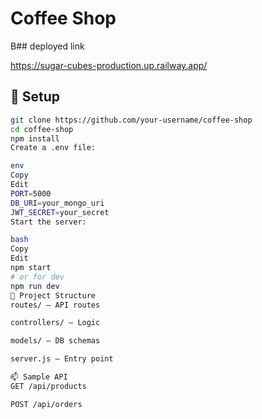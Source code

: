 # Coffee Shop 

B## deployed link
  
  https://sugar-cubes-production.up.railway.app/


## 🚀 Setup

```bash
git clone https://github.com/your-username/coffee-shop
cd coffee-shop
npm install
Create a .env file:

env
Copy
Edit
PORT=5000
DB_URI=your_mongo_uri
JWT_SECRET=your_secret
Start the server:

bash
Copy
Edit
npm start
# or for dev
npm run dev
📌 Project Structure
routes/ – API routes

controllers/ – Logic

models/ – DB schemas

server.js – Entry point

📫 Sample API
GET /api/products

POST /api/orders




  
